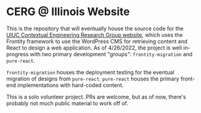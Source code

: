 # CERG @ Illinois Website

This is the repository that will eventually house the source code for the [UIUC Contextual Engineering Research Group website](https://contextual.engineering.illinois.edu/), which uses the Frontity framework to use the WordPress CMS for retrieving content and React to design a web application. As of 4/26/2022, the project is well in-progress with two primary development "groups": `frontity-migration` and `pure-react`.

`frontity-migration` houses the deployment testing for the eventual migration of designs from `pure-react`. `pure-react` houses the primary front-end implementations with hard-coded content.

This is a solo volunteer project. PRs are welcome, but as of now, there's probably not much public material to work off of.
